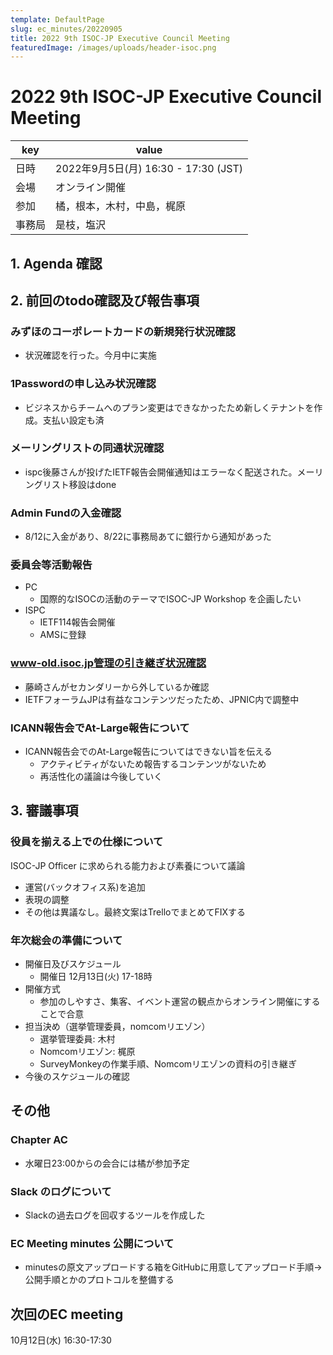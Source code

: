 ```yaml
---
template: DefaultPage
slug: ec_minutes/20220905
title: 2022 9th ISOC-JP Executive Council Meeting 
featuredImage: /images/uploads/header-isoc.png
---
```


# 2022 9th ISOC-JP Executive Council Meeting 

|key|value|
|---|------|
|日時| 2022年9月5日(月) 16:30 - 17:30 (JST) |
|会場|オンライン開催|
|参加|橘，根本，木村，中島，梶原|
|事務局|是枝，塩沢|

## 1. Agenda 確認

## 2. 前回のtodo確認及び報告事項

### みずほのコーポレートカードの新規発行状況確認

- 状況確認を行った。今月中に実施

### 1Passwordの申し込み状況確認

- ビジネスからチームへのプラン変更はできなかったため新しくテナントを作成。支払い設定も済

### メーリングリストの同通状況確認

- ispc後藤さんが投げたIETF報告会開催通知はエラーなく配送された。メーリングリスト移設はdone 

### Admin Fundの入金確認

- 8/12に入金があり、8/22に事務局あてに銀行から通知があった

### 委員会等活動報告
- PC
    - 国際的なISOCの活動のテーマでISOC-JP Workshop を企画したい
- ISPC
    - IETF114報告会開催
    - AMSに登録

### www-old.isoc.jp管理の引き継ぎ状況確認

- 藤崎さんがセカンダリーから外しているか確認
- IETFフォーラムJPは有益なコンテンツだったため、JPNIC内で調整中

### ICANN報告会でAt-Large報告について

- ICANN報告会でのAt-Large報告についてはできない旨を伝える
    - アクティビティがないため報告するコンテンツがないため
    - 再活性化の議論は今後していく


## 3. 審議事項 

### 役員を揃える上での仕様について

ISOC-JP Officer に求められる能力および素養について議論
 - 運営(バックオフィス系)を追加
 - 表現の調整
 - その他は異議なし。最終文案はTrelloでまとめてFIXする

### 年次総会の準備について

- 開催日及びスケジュール
  - 開催日 12月13日(火) 17-18時
- 開催方式
  - 参加のしやすさ、集客、イベント運営の観点からオンライン開催にすることで合意
- 担当決め（選挙管理委員，nomcomリエゾン）
  - 選挙管理委員: 木村
  - Nomcomリエゾン: 梶原
  - SurveyMonkeyの作業手順、Nomcomリエゾンの資料の引き継ぎ
- 今後のスケジュールの確認

## その他

### Chapter AC

- 水曜日23:00からの会合には橘が参加予定

### Slack のログについて

- Slackの過去ログを回収するツールを作成した

### EC Meeting minutes 公開について

- minutesの原文アップロードする箱をGitHubに用意してアップロード手順→公開手順とかのプロトコルを整備する

## 次回のEC meeting

10月12日(水) 16:30-17:30 